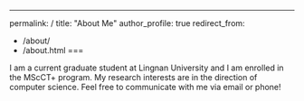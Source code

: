 ---
permalink: /
title: "About Me"
author_profile: true
redirect_from: 
  - /about/
  - /about.html
===

I am a current graduate student at Lingnan University and I am enrolled in the MScCT+ program. My research interests are in the direction of computer science. Feel free to communicate with me via email or phone!
